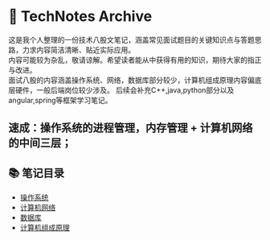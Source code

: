 # 🔖 TechNotes Archive

这是我个人整理的一份技术八股文笔记，涵盖常见面试题目的关键知识点与答题思路，力求内容简洁清晰、贴近实际应用。  
内容可能较为杂乱，敬请谅解。希望读者能从中获得有用的知识，期待大家的指正与改进。  
面试八股的内容涵盖操作系统、网络，数据库部分较少，计算机组成原理内容偏底层硬件，一般后端岗位较少涉及。
后续会补充C++,java,python部分以及angular,spring等框架学习笔记。

速成：操作系统的进程管理，内存管理 + 计算机网络的中间三层；
---

## 📚 笔记目录
- [操作系统](./notes/操作系统.md)
- [计算机网络](./notes/网络.md)
- [数据库](./notes/数据库.md)
- [计算机组成原理](./notes/计算机组成.md)
